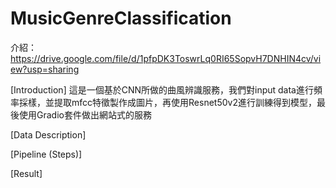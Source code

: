 # MusicGenreClassification

介紹：https://drive.google.com/file/d/1pfpDK3ToswrLq0RI65SopvH7DNHIN4cv/view?usp=sharing

[Introduction]
這是一個基於CNN所做的曲風辨識服務，我們對input data進行頻率採樣，並提取mfcc特徵製作成圖片，再使用Resnet50v2進行訓練得到模型，最後使用Gradio套件做出網站式的服務

[Data Description]

[Pipeline (Steps)]


[Result]
